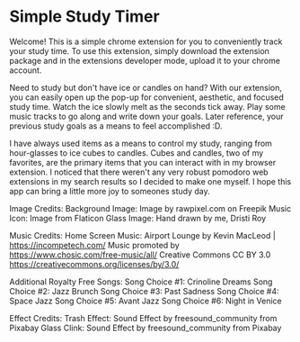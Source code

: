# Simple Study Timer

Welcome! This is a simple chrome extension for you to conveniently track your study time. To use this extension, simply download the extension package and in the extensions developer mode, upload it to your chrome account.

Need to study but don't have ice or candles on hand? With our extension, you can easily open up the pop-up for convenient, aesthetic, and focused study time. Watch the ice slowly melt as the seconds tick away. Play some music tracks to go along and write down your goals. Later reference, your previous study goals as a means to feel accomplished :D.

I have always used items as a means to control my study, ranging from hour-glasses to ice cubes to candles. Cubes and candles, two of my favorites, are the primary items that you can interact with in my browser extension. I noticed that there weren't any very robust pomodoro web extensions in my search results so I decided to make one myself. I hope this app can bring a little more joy to someones study day.

Image Credits:
Background Image: Image by rawpixel.com on Freepik
Music Icon: Image from Flaticon
Glass Image: Hand drawn by me, Dristi Roy

Music Credits:
Home Screen Music: Airport Lounge by Kevin MacLeod | https://incompetech.com/
Music promoted by https://www.chosic.com/free-music/all/
Creative Commons CC BY 3.0
https://creativecommons.org/licenses/by/3.0/

Additional Royalty Free Songs:
Song Choice #1: Crinoline Dreams
Song Choice #2: Jazz Brunch
Song Choice #3: Past Sadness
Song Choice #4: Space Jazz
Song Choice #5: Avant Jazz
Song Choice #6: Night in Venice

Effect Credits:
Trash Effect: Sound Effect by freesound_community from Pixabay
Glass Clink: Sound Effect by freesound_community from Pixabay
